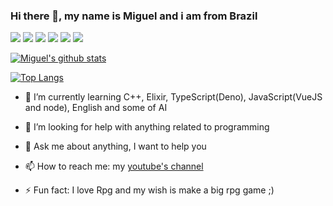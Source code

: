 ### Hi there 👋, my name is Miguel and i am from Brazil

![](https://img.shields.io/badge/Learning-C++-informational) ![](https://img.shields.io/badge/Learning-Python-informational) ![](https://img.shields.io/badge/Learning-TS-informational) ![](https://img.shields.io/badge/Learning-Elixir-informational) ![](https://img.shields.io/badge/Learning-JS-informational) ![](https://img.shields.io/badge/Learning-EN-informational)
 
[![Miguel's github stats](https://github-readme-stats.vercel.app/api?username=Miguel-EpicJS&theme=tokionight)](https://github.com/Miguel-EpicJS/github-readme-stats)

[![Top Langs](https://github-readme-stats.vercel.app/api/top-langs/?username=Miguel-EpicJS&theme=tokionight)](https://github.com/Miguel-EpicJS/github-readme-stats)


- 🌱 I’m currently learning C++, Elixir, TypeScript(Deno), JavaScript(VueJS and node), English and some of AI

- 🤔 I’m looking for help with anything related to programming

- 💬 Ask me about anything, I want to help you

- 📫 How to reach me: my [youtube's channel](https://www.youtube.com/channel/UCIVc-ZpdFDqAxGFg0XKnJ9g?view_as=subscriber)

- ⚡ Fun fact: I love Rpg and my wish is make a big rpg game ;)
